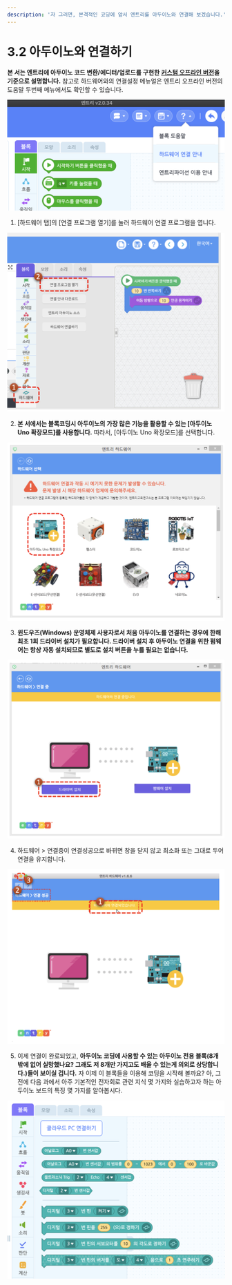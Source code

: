 ```yaml
---
description: '자 그러면, 본격적인 코딩에 앞서 엔트리를 아두이노와 연결해 보겠습니다.'
---
```


# 3.2 아두이노와 연결하기

**본 서는 엔트리에 아두이노 코드 변환/에디터/업로드를 구현한** [**커스텀 오프라인 버전**](https://github.com/JeongJun-Lee/entry-offline/releases/)**을 기준으로 설명합니다.** 참고로 하드웨어와의 연결설정 메뉴얼은 엔트리 오프라인 버전의 도움말 두번째 메뉴에서도 확인할 수 있습니다.

![](../.gitbook/assets/image%20%289%29.png)

1. \[하드웨어 탭\]의 \[연결 프로그램 열기\]를 눌러 하드웨어 연결 프로그램을 엽니다.

![](../.gitbook/assets/image%20%288%29.png)

2. **본 서에서는 블록코딩시 아두이노의 가장 많은 기능을 활용할 수 있는 \[아두이노 Uno 확장모드\]를 사용합니다.** 따라서, \[아두이노 Uno 확장모드\]를 선택합니다.

![](../.gitbook/assets/image%20%2820%29.png)

3. **윈도우즈\(Windows\) 운영체제 사용자로서 처음 아두이노를 연결하는 경우에 한해 최초 1회 드라이버 설치가 필요합니다. 드라이버 설치 후 아두이노 연결을 위한 펌웨어는 항상 자동 설치되므로 별도로 설치 버튼을 누를 필요는 없습니다.**

![](../.gitbook/assets/image%20%285%29.png)

4. 하드웨어 &gt; 연결중이 연결성공으로 바뀌면 창을 닫지 않고 최소화 또는 그대로 두어 연결을 유지합니다.

![](../.gitbook/assets/image%20%2817%29.png)

5. 이제 연결이 완료되었고, **아두이노 코딩에 사용할 수 있는 아두이노 전용 블록\(8개 밖에 없어 실망했나요? 그래도 저 8개만 가지고도 배울 수 있는게 의외로 상당합니다.\)들이 보이실 겁니다.** 자 이제 이 블록들을 이용해 코딩을 시작해 볼까요? 아,  그 전에 다음 과에서 아주 기본적인 전자회로 관련 지식 몇 가지와 실습하고자 하는 아두이노 보드의 특징 몇 가지를 알아봅시다.

![](../.gitbook/assets/image%20%287%29.png)

